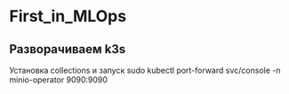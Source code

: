 # First_in_MLOps
## Разворачиваем k3s
Установка collections
и запуск
sudo kubectl port-forward svc/console -n minio-operator 9090:9090

